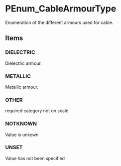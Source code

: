 # PEnum_CableArmourType

Enumeration of the different armours used for cable.<!-- end of definition -->

## Items

### DIELECTRIC
Dielectric armour.

### METALLIC
Metallic armour.

### OTHER
required category not on scale

### NOTKNOWN
Value is unkown

### UNSET
Value has not been specified
